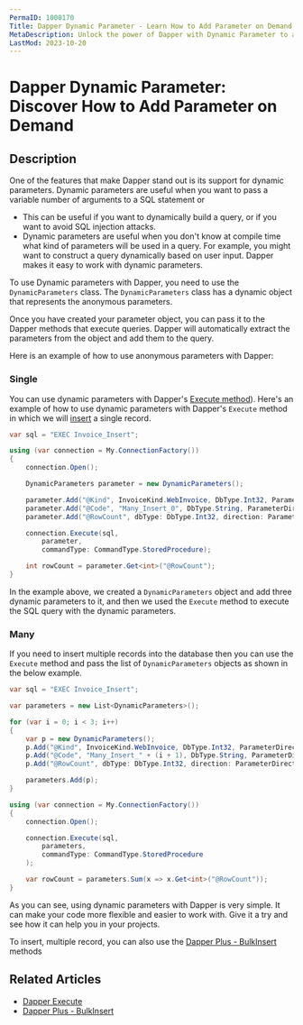 ```yaml
---
PermaID: 1000170
Title: Dapper Dynamic Parameter - Learn How to Add Parameter on Demand
MetaDescription: Unlock the power of Dapper with Dynamic Parameter to add value on demand. Learn how to pass any amount of parameters at runtime.
LastMod: 2023-10-20
---
```


# Dapper Dynamic Parameter: Discover How to Add Parameter on Demand

## Description

One of the features that make Dapper stand out is its support for dynamic parameters. Dynamic parameters are useful when you want to pass a variable number of arguments to a SQL statement or

 - This can be useful if you want to dynamically build a query, or if you want to avoid SQL injection attacks.
 - Dynamic parameters are useful when you don't know at compile time what kind of parameters will be used in a query. For example, you might want to construct a query dynamically based on user input. Dapper makes it easy to work with dynamic parameters.


To use Dynamic parameters with Dapper, you need to use the `DynamicParameters` class. The `DynamicParameters` class has a dynamic object that represents the anonymous parameters. 

Once you have created your parameter object, you can pass it to the Dapper methods that execute queries. Dapper will automatically extract the parameters from the object and add them to the query.

Here is an example of how to use anonymous parameters with Dapper: 

### Single

You can use dynamic parameters with Dapper's [Execute method](/execut)). Here's an example of how to use dynamic parameters with Dapper's `Execute` method in which we will [insert](/execute#example-execute-insert) a single record. 

```csharp
var sql = "EXEC Invoice_Insert";

using (var connection = My.ConnectionFactory())
{
	connection.Open();

	DynamicParameters parameter = new DynamicParameters();

	parameter.Add("@Kind", InvoiceKind.WebInvoice, DbType.Int32, ParameterDirection.Input);
	parameter.Add("@Code", "Many_Insert_0", DbType.String, ParameterDirection.Input);
	parameter.Add("@RowCount", dbType: DbType.Int32, direction: ParameterDirection.ReturnValue);

	connection.Execute(sql,
		parameter,
		commandType: CommandType.StoredProcedure);

	int rowCount = parameter.Get<int>("@RowCount");
}
```

In the example above, we created a `DynamicParameters` object and add three dynamic parameters to it, and then we used the `Execute` method to execute the SQL query with the dynamic parameters. 

### Many

If you need to insert multiple records into the database then you can use the `Execute` method and pass the list of `DynamicParameters` objects as shown in the below example. 

```csharp
var sql = "EXEC Invoice_Insert";

var parameters = new List<DynamicParameters>();

for (var i = 0; i < 3; i++)
{
	var p = new DynamicParameters();
	p.Add("@Kind", InvoiceKind.WebInvoice, DbType.Int32, ParameterDirection.Input);
	p.Add("@Code", "Many_Insert_" + (i + 1), DbType.String, ParameterDirection.Input);
	p.Add("@RowCount", dbType: DbType.Int32, direction: ParameterDirection.ReturnValue);

	parameters.Add(p);
}

using (var connection = My.ConnectionFactory())
{
	connection.Open();

	connection.Execute(sql,
		parameters,
		commandType: CommandType.StoredProcedure
	);

	var rowCount = parameters.Sum(x => x.Get<int>("@RowCount"));
}
```

As you can see, using dynamic parameters with Dapper is very simple. It can make your code more flexible and easier to work with. Give it a try and see how it can help you in your projects.

To insert, multiple record, you can also use the [Dapper Plus - BulkInsert](https://dappertutorial.net/bulk-insert) methods

## Related Articles

- [Dapper Execute](/execute)
- [Dapper Plus - BulkInsert](https://dappertutorial.net/bulk-insert)